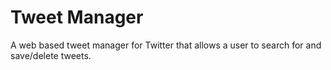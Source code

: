 # Tweet Manager
A web based tweet manager for Twitter that allows a user to search for and save/delete tweets.
